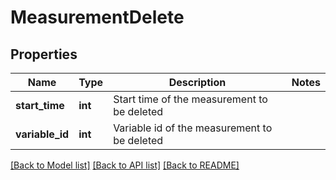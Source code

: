 # MeasurementDelete

## Properties
Name | Type | Description | Notes
------------ | ------------- | ------------- | -------------
**start_time** | **int** | Start time of the measurement to be deleted | 
**variable_id** | **int** | Variable id of the measurement to be deleted | 

[[Back to Model list]](../README.md#documentation-for-models) [[Back to API list]](../README.md#documentation-for-api-endpoints) [[Back to README]](../README.md)


